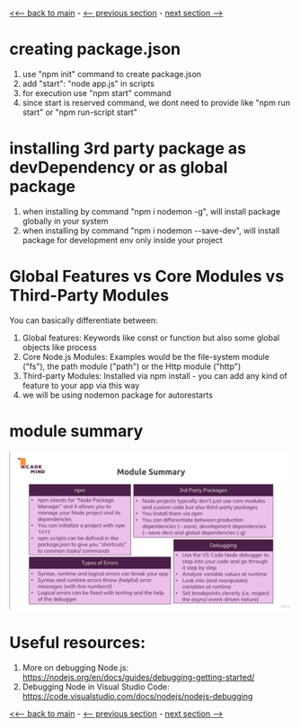 [<<-- back to main](../../README.md) - [<-- previous section](../section%203%20understanding%20the%20basics/section3-notes.md) - [next section -->](../section%205%20working%20with%20express.js/section5-notes.md)

# creating package.json
1. use "npm init" command to create package.json
2. add "start": "node app.js" in scripts
3. for execution use "npm start" command
4. since start is reserved command, we dont need to provide like "npm run start" or "npm run-script start" 

# installing 3rd party package as devDependency or as global package
1. when installing by command "npm i nodemon -g", will install package globally in your system
2. when installing by command "npm i nodemon --save-dev", will install package for development env only inside your project

# Global Features vs Core Modules vs Third-Party Modules
You can basically differentiate between:
1. Global features: Keywords like const or function but also some global objects like process
2. Core Node.js Modules: Examples would be the file-system module ("fs"), the path module ("path") or the Http module ("http")
3. Third-party Modules: Installed via npm install - you can add any kind of feature to your app via this way
4. we will be using nodemon package for autorestarts

# module summary
![Alt text](module-summary.png)

# Useful resources:
1. More on debugging Node.js: https://nodejs.org/en/docs/guides/debugging-getting-started/
2. Debugging Node in Visual Studio Code: https://code.visualstudio.com/docs/nodejs/nodejs-debugging

[<<-- back to main](../../README.md) - [<-- previous section](../section%203%20understanding%20the%20basics/section3-notes.md) - [next section -->](../section%205%20working%20with%20express.js/section5-notes.md)